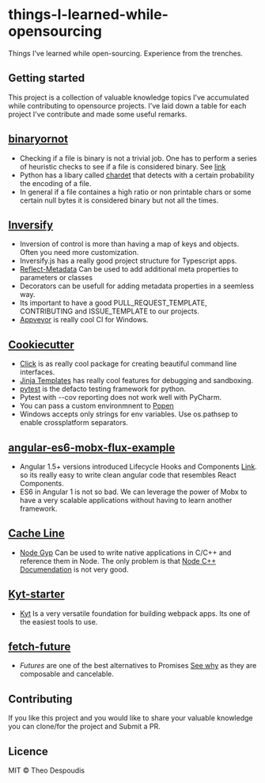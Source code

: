 # things-I-learned-while-opensourcing
Things I've learned while open-sourcing. Experience from the trenches.

## Getting started

This project is a collection of valuable knowledge topics I've accumulated while contributing to opensource projects. I've laid
down a table for each project I've contribute and made some useful remarks.

[binaryornot](https://github.com/audreyr/binaryornot)
---
* Checking if a file is binary is not a trivial job. One has to perform a series of heuristic checks to see if a file is considered
binary. See [link](http://eli.thegreenplace.net/2011/10/19/perls-guess-if-file-is-text-or-binary-implemented-in-python/)
* Python has a libary called [chardet](http://chardet.readthedocs.io/en/latest/usage.html) that detects with a certain probability the encoding of a file.
* In general if a file containes a high ratio or non printable chars or some certain null bytes it is considered binary but not all the times.

[Inversify](https://github.com/inversify/InversifyJS)
---
* Inversion of control is more than having a map of keys and objects. Often you need more customization.
* Inversify.js has a really good project structure for Typescript apps.
* [Reflect-Metadata](https://www.npmjs.com/package/reflect-metadata) Can be used to add additional meta properties to parameters or classes
* Decorators can be usefull for adding metadata properties in a seemless way.
* Its important to have a good PULL_REQUEST_TEMPLATE, CONTRIBUTING and ISSUE_TEMPLATE to our projects.
* [Appveyor](https://www.appveyor.com/) is really cool CI for Windows.

[Cookiecutter](https://github.com/audreyr/cookiecutter)
---
* [Click](http://click.pocoo.org/5/) is as really cool package for creating beautiful command line interfaces.
* [Jinja Templates](http://jinja.pocoo.org/) has really cool features for debugging and sandboxing.
* [pytest](https://docs.pytest.org/en/latest/) is the defacto testing framework for python.
* Pytest with --cov reporting does not work well with PyCharm.
* You can pass a custom environmnent to [Popen](https://docs.python.org/2/library/subprocess.html#popen-constructor)
* Windows accepts only strings for env variables. Use os.pathsep to enable crossplatform separators.

[angular-es6-mobx-flux-example](https://github.com/theodesp/angular-es6-mobx-flux-example)
---
* Angular 1.5+ versions introduced Lifecycle Hooks and Components [Link](https://toddmotto.com/angular-1-5-lifecycle-hooks). so its really easy to write clean angular code that resembles React Components.
* ES6 in Angular 1 is not so bad. We can leverage the power of Mobx to have a very scalable applications without having to learn another framework.

[Cache Line](https://github.com/theodesp/cache-line)
---
* [Node Gyp](https://github.com/nodejs/node-gyp) Can be used to write native applications in C/C++ and reference them in Node.
The only problem is that [Node C++ Documendation](https://nodejs.org/api/n-api.html) is not very good.

[Kyt-starter](https://github.com/theodesp/kyt-starter)
---
* [Kyt](https://github.com/NYTimes/kyt) Is a very versatile foundation for building webpack apps. Its one of the easiest tools to use.

[fetch-future](https://github.com/theodesp/fetch-future)
---
* *Futures* are one of the best alternatives to Promises [See why](https://github.com/fluture-js/Fluture/wiki/Comparison-to-Promises) as they are composable and cancelable.

## Contributing
If you like this project and you would like to share your valuable knowledge you can clone/for the project and Submit a PR.

## Licence

MIT © Theo Despoudis
